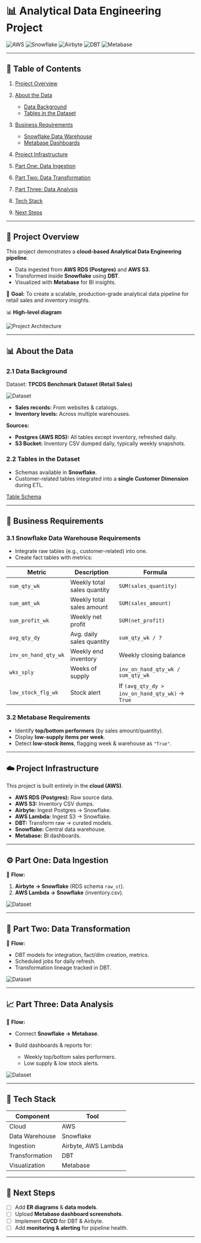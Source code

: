 # 📊 Analytical Data Engineering Project

![AWS](https://img.shields.io/badge/AWS-Cloud-orange?logo=amazon-aws\&logoColor=white)
![Snowflake](https://img.shields.io/badge/Snowflake-Data%20Warehouse-blue?logo=snowflake\&logoColor=white)
![Airbyte](https://img.shields.io/badge/Airbyte-Data%20Ingestion-purple?logo=airbyte\&logoColor=white)
![DBT](https://img.shields.io/badge/DBT-Transformation-red?logo=dbt\&logoColor=white)
![Metabase](https://img.shields.io/badge/Metabase-BI%20Tool-teal?logo=metabase\&logoColor=white)

---

## 📑 Table of Contents

1. [Project Overview](#-project-overview)
2. [About the Data](#-about-the-data)

   * [Data Background](#21-data-background)
   * [Tables in the Dataset](#22-tables-in-the-dataset)
3. [Business Requirements](#-business-requirements)

   * [Snowflake Data Warehouse](#31-snowflake-data-warehouse-requirements)
   * [Metabase Dashboards](#32-metabase-requirements)
4. [Project Infrastructure](#-project-infrastructure)
5. [Part One: Data Ingestion](#-part-one-data-ingestion)
6. [Part Two: Data Transformation](#-part-two-data-transformation)
7. [Part Three: Data Analysis](#-part-three-data-analysis)
8. [Tech Stack](#-tech-stack)
9. [Next Steps](#-next-steps)

---

## 📌 Project Overview

This project demonstrates a **cloud-based Analytical Data Engineering pipeline**.

* Data ingested from **AWS RDS (Postgres)** and **AWS S3**.
* Transformed inside **Snowflake** using **DBT**.
* Visualized with **Metabase** for BI insights.

🔹 **Goal:** To create a scalable, production-grade analytical data pipeline for retail sales and inventory insights.

📊 **High-level diagram** 

![Project Architecture](./docs/AE_diagram.png)

---

## 📊 About the Data

### 2.1 Data Background

Dataset: **TPCDS Benchmark Dataset (Retail Sales)**

![Dataset](./docs/dataset.png)

* **Sales records:** From websites & catalogs.
* **Inventory levels:** Across multiple warehouses.

**Sources:**

* **Postgres (AWS RDS):** All tables except inventory, refreshed daily.
* **S3 Bucket:** Inventory CSV dumped daily, typically weekly snapshots.

### 2.2 Tables in the Dataset

* Schemas available in **Snowflake**.
* Customer-related tables integrated into a **single Customer Dimension** during ETL.

[Table Schema](https://docs.google.com/spreadsheets/d/1VilJCLyUveI68jcVrLFXxV5JjcUehj4NjvrHJRGIx5g/edit?usp=sharing)

---

## 🏢 Business Requirements

### 3.1 Snowflake Data Warehouse Requirements

* Integrate raw tables (e.g., customer-related) into one.
* Create fact tables with metrics:

| Metric               | Description                 | Formula                                         |
| -------------------- | --------------------------- | ----------------------------------------------- |
| `sum_qty_wk`         | Weekly total sales quantity | `SUM(sales_quantity)`                           |
| `sum_amt_wk`         | Weekly total sales amount   | `SUM(sales_amount)`                             |
| `sum_profit_wk`      | Weekly net profit           | `SUM(net_profit)`                               |
| `avg_qty_dy`         | Avg. daily sales quantity   | `sum_qty_wk / 7`                                |
| `inv_on_hand_qty_wk` | Weekly end inventory        | Weekly closing balance                          |
| `wks_sply`           | Weeks of supply             | `inv_on_hand_qty_wk / sum_qty_wk`               |
| `low_stock_flg_wk`   | Stock alert                 | If `(avg_qty_dy > inv_on_hand_qty_wk)` → `True` |

### 3.2 Metabase Requirements

* Identify **top/bottom performers** (by sales amount/quantity).
* Display **low-supply items per week**.
* Detect **low-stock items**, flagging week & warehouse as `"True"`.

---

## ☁️ Project Infrastructure

This project is built entirely in the **cloud (AWS)**.

* **AWS RDS (Postgres):** Raw source data.
* **AWS S3:** Inventory CSV dumps.
* **Airbyte:** Ingest Postgres → Snowflake.
* **AWS Lambda:** Ingest S3 → Snowflake.
* **DBT:** Transform raw → curated models.
* **Snowflake:** Central data warehouse.
* **Metabase:** BI dashboards.


---

## ⚙️ Part One: Data Ingestion

📌 **Flow:**

1. **Airbyte → Snowflake** (RDS schema `raw_st`).
2. **AWS Lambda → Snowflake** (inventory.csv).

![Dataset](./docs/ingestion.png)

---

## 🔄 Part Two: Data Transformation

📌 **Flow:**

* DBT models for integration, fact/dim creation, metrics.
* Scheduled jobs for daily refresh.
* Transformation lineage tracked in DBT.

![Dataset](./docs/transformation.png)

---

## 📈 Part Three: Data Analysis

📌 **Flow:**

* Connect **Snowflake → Metabase**.
* Build dashboards & reports for:

  * Weekly top/bottom sales performers.
  * Low supply & low stock alerts.

![Dataset](./docs/analysis.png)

---

## 🚀 Tech Stack

| Component      | Tool                |
| -------------- | ------------------- |
| Cloud          | AWS                 |
| Data Warehouse | Snowflake           |
| Ingestion      | Airbyte, AWS Lambda |
| Transformation | DBT                 |
| Visualization  | Metabase            |

---

## 📌 Next Steps

* [ ] Add **ER diagrams** & **data models**.
* [ ] Upload **Metabase dashboard screenshots**.
* [ ] Implement **CI/CD** for DBT & Airbyte.
* [ ] Add **monitoring & alerting** for pipeline health.

---

